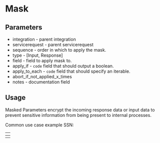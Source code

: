 # Mask

## Parameters

- integration - parent integration
- servicerequest - parent servicerequest
- sequence - order in which to apply the mask.
- type - [Input, Response]
- field - field to apply mask to.
- apply_if - `code` field that should output a boolean.
- apply_to_each - `code` field that should specify an iterable.
- abort_if_not_applied_x_times
- notes - documentation field

## Usage

Masked Parameters encrypt the incoming response data or input data to prevent sensitive information from being present to internal processes.

Common use case example SSN:

<!-- markdownlint-disable no-inline-html -->
<table>
<thead>
<tr>
<th>
<tbody>
<tr>
<td>
</table>
